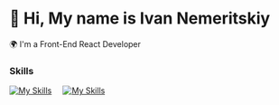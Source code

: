 🙂 Hi, My name is Ivan Nemeritskiy
========================================================================================================================================
🌍 I'm a Front-End React Developer

### Skills
[![My Skills](https://skillicons.dev/icons?i=html,css)](https://skillicons.dev)&nbsp;&nbsp;&nbsp;&nbsp;&nbsp;[![My Skills](https://skillicons.dev/icons?i=js,ts)](https://skillicons.dev)


<!---
IvanRitsev/IvanRitsev is a ✨ special ✨ repository because its `README.md` (this file) appears on your GitHub profile.
You can click the Preview link to take a look at your changes.
--->
